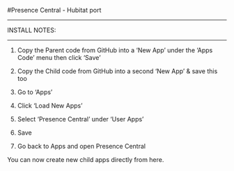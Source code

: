 ﻿#Presence Central - Hubitat port
************************************


INSTALL NOTES:
********************

1. Copy the Parent code from GitHub into a ‘New App’ under the ‘Apps Code’ menu then click ‘Save’

2. Copy the Child code from GitHub into a second ‘New App’ & save this too

3. Go to ‘Apps’ 

4. Click ‘Load New Apps’

5. Select ‘Presence Central’ under ‘User Apps’

6. Save

7. Go back to Apps and open Presence Central 

You can now create new child apps directly from here.



